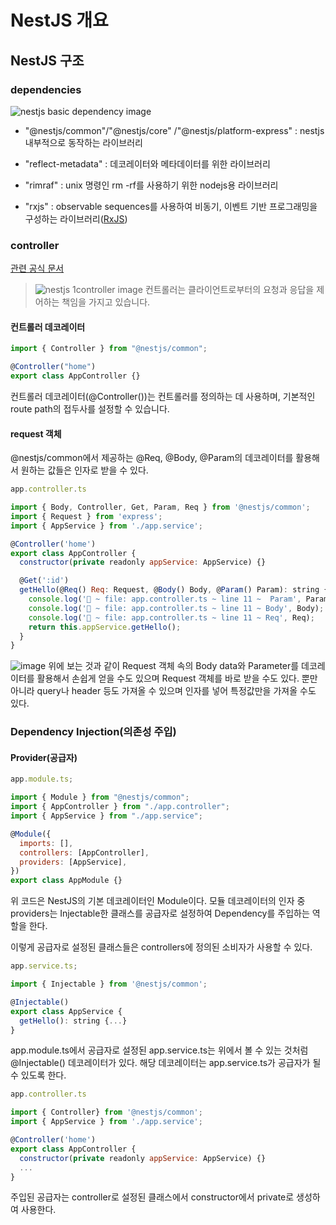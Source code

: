 # NestJS 개요

## NestJS 구조

### dependencies

![nestjs basic dependency image](https://user-images.githubusercontent.com/61923768/150670755-bbd3d0dd-8013-4251-ba10-2777c1d41b5b.png)

- "@nestjs/common"/"@nestjs/core" /"@nestjs/platform-express" : nestjs 내부적으로 동작하는 라이브러리

- "reflect-metadata" : 데코레이터와 메타데이터를 위한 라이브러리
- "rimraf" : unix 명령인 rm -rf를 사용하기 위한 nodejs용 라이브러리
- "rxjs" : observable sequences를 사용하여 비동기, 이벤트 기반 프로그래밍을 구성하는 라이브러리([RxJS](https://rxjs-dev.firebaseapp.com/guide/overview))

### controller

[관련 공식 문서](https://docs.nestjs.com/controllers)

> ![nestjs 1controller image](https://docs.nestjs.com/assets/Controllers_1.png)
> 컨트롤러는 클라이언트로부터의 요청과 응답을 제어하는 책임을 가지고 있습니다.

#### 컨트롤러 데코레이터

```js
import { Controller } from "@nestjs/common";

@Controller("home")
export class AppController {}
```

컨트롤러 데코레이터(@Controller())는 컨트롤러를 정의하는 데 사용하며, 기본적인 route path의 접두사를 설정할 수 있습니다.

#### request 객체

@nestjs/common에서 제공하는 @Req, @Body, @Param의 데코레이터를 활용해서 원하는 값들은 인자로 받을 수 있다.

```javascript
app.controller.ts

import { Body, Controller, Get, Param, Req } from '@nestjs/common';
import { Request } from 'express';
import { AppService } from './app.service';

@Controller('home')
export class AppController {
  constructor(private readonly appService: AppService) {}

  @Get(':id')
  getHello(@Req() Req: Request, @Body() Body, @Param() Param): string {
    console.log('🚀 ~ file: app.controller.ts ~ line 11 ~  Param', Param);
    console.log('🚀 ~ file: app.controller.ts ~ line 11 ~ Body', Body);
    console.log('🚀 ~ file: app.controller.ts ~ line 11 ~ Req', Req);
    return this.appService.getHello();
  }
}
```

![image](https://user-images.githubusercontent.com/61923768/150675051-742ee7a6-e498-4d96-a996-bafc171fece6.png)
위에 보는 것과 같이 Request 객체 속의 Body data와 Parameter를 데코레이터를 활용해서 손쉽게 얻을 수도 있으며 Request 객체를 바로 받을 수도 있다. 뿐만 아니라 query나 header 등도 가져올 수 있으며 인자를 넣어 특정값만을 가져올 수도 있다.

### Dependency Injection(의존성 주입)

#### Provider(공급자)

```javascript
app.module.ts;

import { Module } from "@nestjs/common";
import { AppController } from "./app.controller";
import { AppService } from "./app.service";

@Module({
  imports: [],
  controllers: [AppController],
  providers: [AppService],
})
export class AppModule {}
```

위 코드은 NestJS의 기본 데코레이터인 Module이다. 모듈 데코레이터의 인자 중 providers는 Injectable한 클래스를 공급자로 설정하여 Dependency를 주입하는 역할을 한다.

이렇게 공급자로 설정된 클래스들은 controllers에 정의된 소비자가 사용할 수 있다.

```javascript
app.service.ts;

import { Injectable } from '@nestjs/common';

@Injectable()
export class AppService {
  getHello(): string {...}
}
```

app.module.ts에서 공급자로 설정된 app.service.ts는 위에서 볼 수 있는 것처럼 @Injectable() 데코레이터가 있다. 해당 데코레이터는 app.service.ts가 공급자가 될 수 있도록 한다.

```javascript
app.controller.ts

import { Controller} from '@nestjs/common';
import { AppService } from './app.service';

@Controller('home')
export class AppController {
  constructor(private readonly appService: AppService) {}
  ...
}
```

주입된 공급자는 controller로 설정된 클래스에서 constructor에서 private로 생성하여 사용한다.
